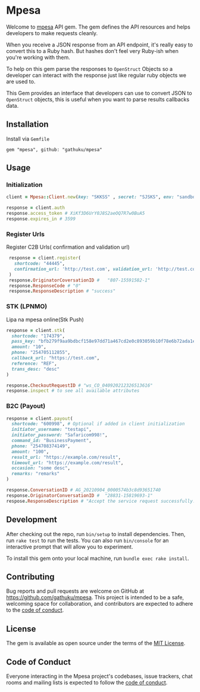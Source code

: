 # Mpesa

Welcome to [mpesa](https://developer.safaricom.co.ke/) API gem. The gem defines the API resources and helps developers to make requests cleanly.

When you receive a JSON response from an API endpoint, it's really easy to convert this to a Ruby hash. But hashes don't feel very Ruby-ish when you're working with them.

To help on this gem parse the responses to `OpenStruct` Objects so a developer can interact with the response just like regular ruby objects we are used to.

This Gem provides an interface that developers can use to convert JSON to `OpenStruct` objects, this is useful when you want to parse results callbacks data.

## Installation

Install via `Gemfile`
```
gem "mpesa", github: "gathuku/mpesa"
```

## Usage

### Initialization

```ruby
client = Mpesa::Client.new(key: "SKKSS" , secret: "SJSKS", env: "sandbox", adapter: )

response = client.auth
response.access_token # XiKf3D6UrY0J8S2aeOQ7R7w0BuA5
response.expires_in # 3599
```

### Register Urls

Register C2B Urls( confirmation and validation url)
```ruby
 response = client.register(
   shortcode: "44445",
   confirmation_url: 'http://test.com', validation_url: 'http://test.com'
 )
 response.OriginatorCoversationID #   "807-15591582-1"
 response.ResponseCode # "0"
 response.ResponseDescription # "success"  
```

### STK (LPNMO)

Lipa na mpesa online(Stk Push)

```ruby
response = client.stk(
  shortcode: "174379",
  pass_key: "bfb279f9aa9bdbcf158e97dd71a467cd2e0c893059b10f78e6b72ada1ed2c919", # Optional if passed in client initialization
  amount: "10",
  phone: "254705112855",
  callback_url: "https://test.com",
  reference: "REF",
  trans_desc: "desc"
)

response.CheckoutRequestID # "ws_CO_040920212326513616"
response.inspect # to see all available attributes
```


### B2C (Payout)

```rb
response = client.payout(
  shortcode: "600998", # Optional if added in client initialization
  initiator_username: "testapi",
  initiator_password: "Safaricom998!",
  command_id: "BusinessPayment",
  phone: "254708374149",
  amount: "100",
  result_url: "https://example.com/result",
  timeout_url: "https://example.com/result",
  occasion: "some desc",
  remarks: "remarks"
)

response.ConversationID # AG_20210904_0000574b3c8d93651740
response.OriginatorConversationID #  "28831-15819693-1"
respose.ResponseDescription # "Accept the service request successfully."

```


## Development

After checking out the repo, run `bin/setup` to install dependencies. Then, run `rake test` to run the tests. You can also run `bin/console` for an interactive prompt that will allow you to experiment.

To install this gem onto your local machine, run `bundle exec rake install`.

## Contributing

Bug reports and pull requests are welcome on GitHub at https://github.com/gathuku/mpesa. This project is intended to be a safe, welcoming space for collaboration, and contributors are expected to adhere to the [code of conduct](https://github.com/gathuku/mpesa/blob/master/CODE_OF_CONDUCT.md).


## License

The gem is available as open source under the terms of the [MIT License](https://opensource.org/licenses/MIT).

## Code of Conduct

Everyone interacting in the Mpesa project's codebases, issue trackers, chat rooms and mailing lists is expected to follow the [code of conduct](https://github.com/gathuku/mpesa/blob/master/CODE_OF_CONDUCT.md).
